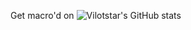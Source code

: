 Get macro'd on
![Vilotstar's GitHub stats](https://github-readme-stats.vercel.app/api?username=vilotstar)
